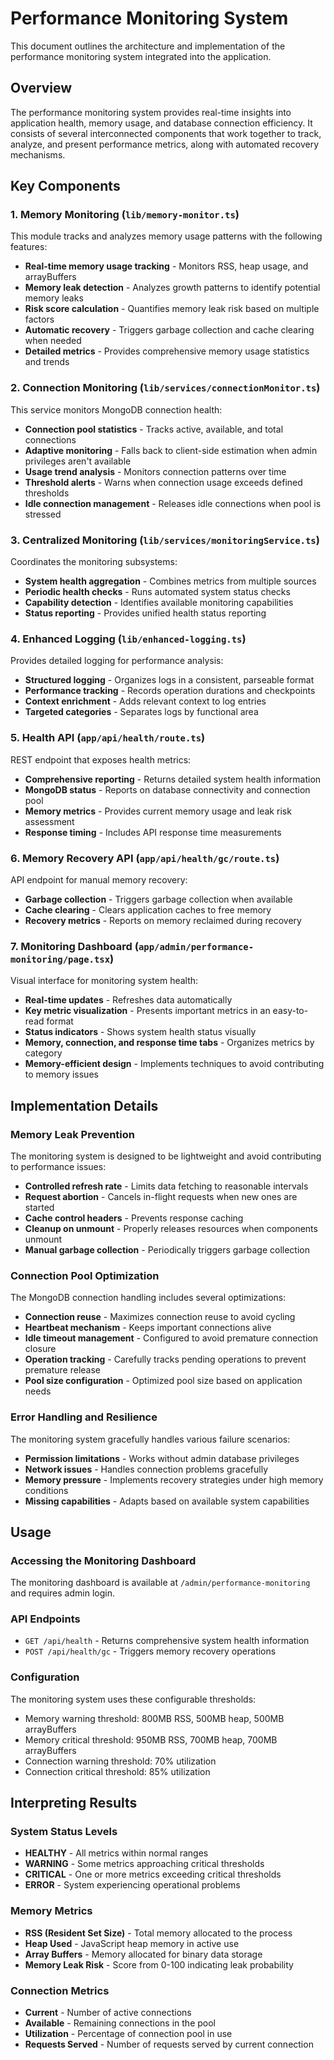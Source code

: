 # Performance Monitoring System

This document outlines the architecture and implementation of the performance monitoring system integrated into the application.

## Overview

The performance monitoring system provides real-time insights into application health, memory usage, and database connection efficiency. It consists of several interconnected components that work together to track, analyze, and present performance metrics, along with automated recovery mechanisms.

## Key Components

### 1. Memory Monitoring (`lib/memory-monitor.ts`)

This module tracks and analyzes memory usage patterns with the following features:
- **Real-time memory usage tracking** - Monitors RSS, heap usage, and arrayBuffers
- **Memory leak detection** - Analyzes growth patterns to identify potential memory leaks
- **Risk score calculation** - Quantifies memory leak risk based on multiple factors
- **Automatic recovery** - Triggers garbage collection and cache clearing when needed
- **Detailed metrics** - Provides comprehensive memory usage statistics and trends

### 2. Connection Monitoring (`lib/services/connectionMonitor.ts`)

This service monitors MongoDB connection health:
- **Connection pool statistics** - Tracks active, available, and total connections
- **Adaptive monitoring** - Falls back to client-side estimation when admin privileges aren't available
- **Usage trend analysis** - Monitors connection patterns over time
- **Threshold alerts** - Warns when connection usage exceeds defined thresholds
- **Idle connection management** - Releases idle connections when pool is stressed

### 3. Centralized Monitoring (`lib/services/monitoringService.ts`)

Coordinates the monitoring subsystems:
- **System health aggregation** - Combines metrics from multiple sources
- **Periodic health checks** - Runs automated system status checks
- **Capability detection** - Identifies available monitoring capabilities
- **Status reporting** - Provides unified health status reporting

### 4. Enhanced Logging (`lib/enhanced-logging.ts`)

Provides detailed logging for performance analysis:
- **Structured logging** - Organizes logs in a consistent, parseable format
- **Performance tracking** - Records operation durations and checkpoints
- **Context enrichment** - Adds relevant context to log entries
- **Targeted categories** - Separates logs by functional area

### 5. Health API (`app/api/health/route.ts`)

REST endpoint that exposes health metrics:
- **Comprehensive reporting** - Returns detailed system health information
- **MongoDB status** - Reports on database connectivity and connection pool
- **Memory metrics** - Provides current memory usage and leak risk assessment
- **Response timing** - Includes API response time measurements

### 6. Memory Recovery API (`app/api/health/gc/route.ts`)

API endpoint for manual memory recovery:
- **Garbage collection** - Triggers garbage collection when available
- **Cache clearing** - Clears application caches to free memory
- **Recovery metrics** - Reports on memory reclaimed during recovery

### 7. Monitoring Dashboard (`app/admin/performance-monitoring/page.tsx`)

Visual interface for monitoring system health:
- **Real-time updates** - Refreshes data automatically
- **Key metric visualization** - Presents important metrics in an easy-to-read format
- **Status indicators** - Shows system health status visually
- **Memory, connection, and response time tabs** - Organizes metrics by category
- **Memory-efficient design** - Implements techniques to avoid contributing to memory issues

## Implementation Details

### Memory Leak Prevention

The monitoring system is designed to be lightweight and avoid contributing to performance issues:
- **Controlled refresh rate** - Limits data fetching to reasonable intervals
- **Request abortion** - Cancels in-flight requests when new ones are started
- **Cache control headers** - Prevents response caching
- **Cleanup on unmount** - Properly releases resources when components unmount
- **Manual garbage collection** - Periodically triggers garbage collection

### Connection Pool Optimization

The MongoDB connection handling includes several optimizations:
- **Connection reuse** - Maximizes connection reuse to avoid cycling
- **Heartbeat mechanism** - Keeps important connections alive
- **Idle timeout management** - Configured to avoid premature connection closure
- **Operation tracking** - Carefully tracks pending operations to prevent premature release
- **Pool size configuration** - Optimized pool size based on application needs

### Error Handling and Resilience

The monitoring system gracefully handles various failure scenarios:
- **Permission limitations** - Works without admin database privileges
- **Network issues** - Handles connection problems gracefully
- **Memory pressure** - Implements recovery strategies under high memory conditions
- **Missing capabilities** - Adapts based on available system capabilities

## Usage

### Accessing the Monitoring Dashboard

The monitoring dashboard is available at `/admin/performance-monitoring` and requires admin login.

### API Endpoints

- `GET /api/health` - Returns comprehensive system health information
- `POST /api/health/gc` - Triggers memory recovery operations

### Configuration

The monitoring system uses these configurable thresholds:
- Memory warning threshold: 800MB RSS, 500MB heap, 500MB arrayBuffers
- Memory critical threshold: 950MB RSS, 700MB heap, 700MB arrayBuffers
- Connection warning threshold: 70% utilization
- Connection critical threshold: 85% utilization

## Interpreting Results

### System Status Levels

- **HEALTHY** - All metrics within normal ranges
- **WARNING** - Some metrics approaching critical thresholds
- **CRITICAL** - One or more metrics exceeding critical thresholds
- **ERROR** - System experiencing operational problems

### Memory Metrics

- **RSS (Resident Set Size)** - Total memory allocated to the process
- **Heap Used** - JavaScript heap memory in active use
- **Array Buffers** - Memory allocated for binary data storage
- **Memory Leak Risk** - Score from 0-100 indicating leak probability

### Connection Metrics

- **Current** - Number of active connections
- **Available** - Remaining connections in the pool
- **Utilization** - Percentage of connection pool in use
- **Requests Served** - Number of requests served by current connection 